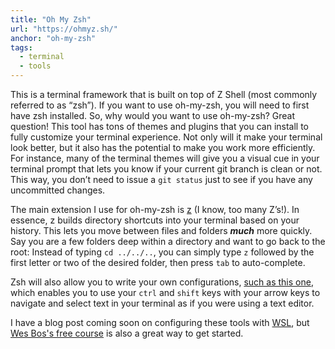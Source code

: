 ```yaml
---
title: "Oh My Zsh"
url: "https://ohmyz.sh/"
anchor: "oh-my-zsh"
tags:
  - terminal
  - tools
---
```


This is a terminal framework that is built on top of Z Shell (most commonly referred to as “zsh”). If you want to use oh-my-zsh, you will need to first have zsh installed. So, why would you want to use oh-my-zsh? Great question! This tool has tons of themes and plugins that you can install to fully customize your terminal experience. Not only will it make your terminal look better, but it also has the potential to make you work more efficiently. For instance, many of the terminal themes will give you a visual cue in your terminal prompt that lets you know if your current git branch is clean or not. This way, you don’t need to issue a `git status` just to see if you have any uncommitted changes.

The main extension I use for oh-my-zsh is [z](https://github.com/rupa/z) (I know, too many Z’s!). In essence, z builds directory shortcuts into your terminal based on your history. This lets you move between files and folders **_much_** more quickly. Say you are a few folders deep within a directory and want to go back to the root: Instead of typing `cd ../../..`, you can simply type `z` followed by the first letter or two of the desired folder, then press `tab` to auto-complete.

Zsh will also allow you to write your own configurations, [such as this one](https://stackoverflow.com/questions/5407916/zsh-zle-shift-selection), which enables you to use your `ctrl` and `shift` keys with your arrow keys to navigate and select text in your terminal as if you were using a text editor.

I have a blog post coming soon on configuring these tools with [WSL](#wsl), but [Wes Bos's free course](#command-line-power-user) is also a great way to get started.
